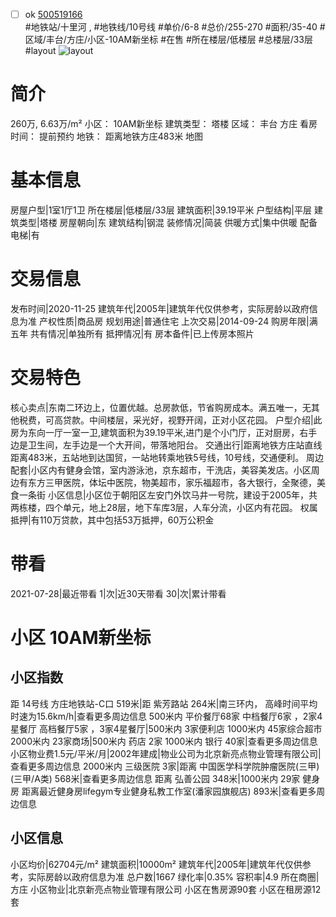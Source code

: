 - [ ] ok [500519166](https://bj.5i5j.com/ershoufang/500519166.html)  
 #地铁站/十里河 ,  #地铁线/10号线
#单价/6-8 #总价/255-270 #面积/35-40   #区域/丰台/方庄/小区-10AM新坐标 #在售 #所在楼层/低楼层 #总楼层/33层 #layout 
![layout](http://image2.5i5j.com//group2/M00/D3/1F/CgqJM14ZmtiAJu4hAANkO13cvqs116.jpg_P5.jpg) 
# 简介 
 260万,  6.63万/m² 
小区： 10AM新坐标
建筑类型： 塔楼
区域： 丰台 方庄
看房时间： 提前预约
地铁： 距离地铁方庄483米 地图
# 基本信息 
 房屋户型|1室1厅1卫
所在楼层|低楼层/33层
建筑面积|39.19平米
户型结构|平层
建筑类型|塔楼
房屋朝向|东
建筑结构|钢混
装修情况|简装
供暖方式|集中供暖
配备电梯|有
# 交易信息 
 发布时间|2020-11-25
建筑年代|2005年|建筑年代仅供参考，实际房龄以政府信息为准
产权性质|商品房
规划用途|普通住宅
上次交易|2014-09-24
购房年限|满五年
共有情况|单独所有
抵押情况|有
房本备件|已上传房本照片
# 交易特色 
 核心卖点|东南二环边上，位置优越。总房款低，节省购房成本。满五唯一，无其他税费，可高贷款。中间楼层，采光好，视野开阔，正对小区花园。
户型介绍|此房为东向一厅一室一卫,建筑面积为39.19平米,进门是个小门厅，正对厨房，右手边是卫生间，左手边是一个大开间，带落地阳台。
交通出行|距离地铁方庄站直线距离483米，五站地到达国贸，一站地转乘地铁5号线，10号线，交通便利。
周边配套|小区内有健身会馆，室内游泳池，京东超市，干洗店，美容美发店。小区周边有东方三甲医院，体坛中医院，物美超市，家乐福超市，各大银行，全聚德，美食一条街
小区信息|小区位于朝阳区左安门外饮马井一号院，建设于2005年，共两栋楼，四个单元，地上28层，地下车库3层，人车分流，小区内有花园。
权属抵押|有110万贷款，其中包括53万抵押，60万公积金
# 带看 
 2021-07-28|最近带看	 1|次|近30天带看	 30|次|累计带看
# 小区 10AM新坐标
## 小区指数 
 距 14号线 方庄地铁站-C口 519米|距 紫芳路站 264米|南三环内， 高峰时间平均时速为15.6km/h|查看更多周边信息
500米内 平价餐厅68家
中档餐厅6家 ，2家4星餐厅
高档餐厅5家 ，3家4星餐厅|500米内 3家便利店
1000米内 45家综合超市
2000米内 23家商场|500米内 药店 2家
1000米内 银行 40家|查看更多周边信息
小区物业费1.5元/平米/月|2002年建成|物业公司为北京新亮点物业管理有限公司|查看更多周边信息
2000米内 三级医院 3家|距离 中国医学科学院肿瘤医院(三甲) (三甲/A类) 568米|查看更多周边信息
距离 弘善公园 348米|1000米内 29家 健身房
距离最近健身房lifegym专业健身私教工作室(潘家园旗舰店) 893米|查看更多周边信息
## 小区信息 
 小区均价|62704元/m²
建筑面积|10000m²
建筑年代|2005年|建筑年代仅供参考，实际房龄以政府信息为准
总户数|1667
绿化率|0.35%
容积率|4.9
所在商圈|方庄
小区物业|北京新亮点物业管理有限公司
小区在售房源90套
小区在租房源12套
